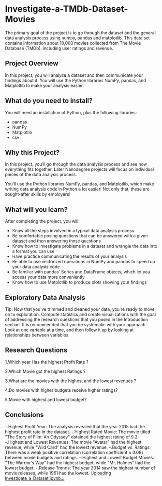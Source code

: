  # Investigate-a-TMDb-Dataset-Movies

The primary goal of the project is to go through the dataset and the general data analysis process using numpy, pandas and matplotlib.
This data set contains information about 10,000 movies collected from The Movie Database (TMDb), including user ratings and revenue.

## Project Overview
In this project, you will analyze a dataset and then communicate your findings about it. You will use the Python libraries NumPy, pandas, and Matplotlib to make your analysis easier.

## What do you need to install?
You will need an installation of Python, plus the following libraries:

* pandas
* NumPy
* Matplotlib
* csv

## Why this Project?
In this project, you'll go through the data analysis process and see how everything fits together. Later Nanodegree projects will focus on individual pieces of the data analysis process.

You'll use the Python libraries NumPy, pandas, and Matplotlib, which make writing data analysis code in Python a lot easier! Not only that, these are sought-after skills by employers!

## What will you learn?
After completing the project, you will:

- Know all the steps involved in a typical data analysis process
- Be comfortable posing questions that can be answered with a given dataset and then answering those questions
- Know how to investigate problems in a dataset and wrangle the data into a format you can use
- Have practice communicating the results of your analysis
- Be able to use vectorized operations in NumPy and pandas to speed up your data analysis code
- Be familiar with pandas' Series and DataFrame objects, which let you access your data more conveniently
- Know how to use Matplotlib to produce plots showing your findings

## Exploratory Data Analysis
Tip: Now that you've trimmed and cleaned your data, you're ready to move on to exploration. Compute statistics and create visualizations with the goal of addressing the research questions that you posed in the Introduction section. It is recommended that you be systematic with your approach. Look at one variable at a time, and then follow it up by looking at relationships between variables.

## Research Questions
1.Which year Has the highest Profit Rate ?

2.Which Movie got the highest Ratings ?

3.What are the movies with the highest and the lowest revenues ?

4.Do movies with higher budgets receive higher ratings?

5.Movie with highest and lowest budget?

## Conclusions

-.Highest Profit Year: The analysis revealed that the year 2015 had the highest profit rate in the dataset.
-.Highest Rated Movie: The movie titled "The Story of Film: An Odyssey" obtained the highest rating of 9.2.
-.Highest and Lowest Revenues: The movie "Avatar" had the highest revenue, while "Wild Card" had the lowest revenue.
-.Budget vs. Ratings: There was a weak positive correlation (correlation coefficient ≈ 0.08) between movie budgets and ratings.
-.Highest and Lowest Budget Movies: "The Warrior's Way" had the highest budget, while "Mr. Holmes" had the lowest budget.
-.Release Trends: The year 2014 saw the highest number of movie releases, while 1961 had the lowest.
[Uploading Investigate_a_Dataset.ipynb…]()

